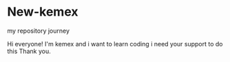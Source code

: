 # New-kemex
my repository journey

Hi everyone!
I'm kemex and i want to learn coding
i need your support to do this
Thank you.
